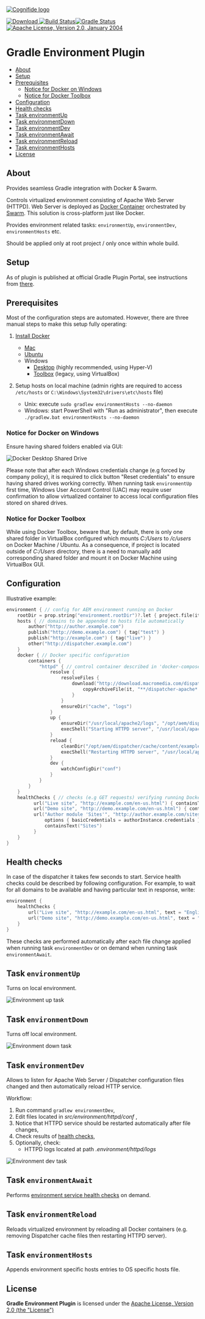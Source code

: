 [![Cognifide logo](docs/cognifide-logo.png)](http://cognifide.com)

[![Download](https://api.bintray.com/packages/cognifide/maven-public/gradle-environment-plugin/images/download.svg) ](https://bintray.com/cognifide/maven-public/gradle-environment-plugin/_latestVersion)
[![Build Status](https://dev.azure.com/gradle-aem/gradle-environment-plugin/_apis/build/status/Cognifide.gradle-environment-plugin?branchName=master)](https://dev.azure.com/gradle-aem/gradle-environment-plugin/_build/latest?definitionId=9&branchName=master)[![Gradle Status](https://gradleupdate.appspot.com/Cognifide/gradle-environment-plugin/status.svg?random=123)](https://gradleupdate.appspot.com/Cognifide/gradle-environment-plugin/status)
[![Apache License, Version 2.0, January 2004](docs/apache-license-badge.svg)](http://www.apache.org/licenses/)

# Gradle Environment Plugin

  * [About](#about)
  * [Setup](#setup)
  * [Prerequisites](#prerequisites)
     * [Notice for Docker on Windows](#notice-for-docker-on-windows)
     * [Notice for Docker Toolbox](#notice-for-docker-toolbox)
  * [Configuration](#configuration)
  * [Health checks](#health-checks)
  * [Task environmentUp](#task-environmentup)
  * [Task environmentDown](#task-environmentdown)
  * [Task environmentDev](#task-environmentdev)
  * [Task environmentAwait](#task-environmentawait)
  * [Task environmentReload](#task-environmentreload)
  * [Task environmentHosts](#task-environmenthosts)
  * [License](#license)

## About

Provides seamless Gradle integration with Docker & Swarm.

Controls virtualized environment consisting of Apache Web Server (HTTPD).
Web Server is deployed as [Docker Container](https://www.docker.com/resources/what-container) orchestrated by [Swarm](https://docs.docker.com/engine/swarm/). This solution is cross-platform just like Docker.

Provides environment related tasks: `environmentUp`, `environmentDev`, `environmentHosts` etc.

Should be applied only at root project / only once within whole build.
    
## Setup

As of plugin is published at official Gradle Plugin Portal, see instructions from [there](https://plugins.gradle.org/plugin/com.cognifide.environment).

## Prerequisites

Most of the configuration steps are automated. However, there are three manual steps to make this setup fully operating:

1. [Install Docker](https://docs.docker.com/install/)
    * [Mac](https://docs.docker.com/docker-for-mac/)
    * [Ubuntu](https://docs.docker.com/install/linux/docker-ce/ubuntu/)
    * Windows
        * [Desktop](https://docs.docker.com/docker-for-windows/install/) (highly recommended, using Hyper-V)
        * [Toolbox](https://docs.docker.com/toolbox/toolbox_install_windows/) (legacy, using VirtualBox)

2. Setup hosts on local machine (admin rights are required to access `/etc/hosts` or `C:\Windows\System32\drivers\etc\hosts` file)
    * Unix: execute `sudo gradlew environmentHosts --no-daemon`
    * Windows: start PowerShell with "Run as administrator", then execute `./gradlew.bat environmentHosts --no-daemon`
    
### Notice for Docker on Windows

Ensure having shared folders enabled via GUI:

![Docker Desktop Shared Drive](docs/docker-desktop-share.png)

Please note that after each Windows credentials change (e.g forced by company policy), it is required to click button "Reset credentials" to ensure having shared drives working correctly.
When running task `environmentUp` first time, Windows User Account Control (UAC) may require user confirmation to allow virtualized container to access local configuration files stored on shared drives.

### Notice for Docker Toolbox

While using Docker Toolbox, beware that, by default, there is only one shared folder in VirtualBox configured which mounts *C:/Users* to */c/users* on Docker Machine / Ubuntu. 
As a consequence, if project is located outside of *C:/Users* directory, there is a need to manually add corresponding shared folder and mount it on Docker Machine using VirtualBox GUI.

## Configuration

Illustrative example:

```kotlin
environment { // config for AEM environment running on Docker
    rootDir = prop.string("environment.rootDir")?.let { project.file(it) } ?: projectMain.file(".environment")
    hosts { // domains to be appended to hosts file automatically
        author("http://author.example.com")
        publish("http://demo.example.com") { tag("test") }
        publish("http://example.com") { tag("live") }
        other("http://dispatcher.example.com")
    }
    docker { // Docker specific configuration
        containers {
            "httpd" { // control container described in 'docker-compose.yml.peb'
                resolve {
                    resolveFiles {
                        download("http://download.macromedia.com/dispatcher/download/dispatcher-apache2.4-linux-x86_64-4.3.2.tar.gz").use {
                            copyArchiveFile(it, "**/dispatcher-apache*.so", file("modules/mod_dispatcher.so"))
                        }
                    }
                    ensureDir("cache", "logs")
                }
                up {
                    ensureDir("/usr/local/apache2/logs", "/opt/aem/dispatcher/cache/content/example/demo", "/opt/aem/dispatcher/cache/content/example/live")
                    execShell("Starting HTTPD server", "/usr/local/apache2/bin/httpd -k start")
                }
                reload {
                    cleanDir("/opt/aem/dispatcher/cache/content/example/demo", "/opt/aem/dispatcher/cache/content/example/live")
                    execShell("Restarting HTTPD server", "/usr/local/apache2/bin/httpd -k restart")
                }
                dev {
                    watchConfigDir("conf")
                }
            }
        }                        
    }
    healthChecks { // checks (e.g GET requests) verifying running Docker containers like HTTPD
          url("Live site", "http://example.com/en-us.html") { containsText("English US") }
          url("Demo site", "http://demo.example.com/en-us.html") { containsText("English US") }
          url("Author module 'Sites'", "http://author.example.com/sites.html") {
              options { basicCredentials = authorInstance.credentials }
              containsText("Sites")
          }
    }
}
```

## Health checks

In case of the dispatcher it takes few seconds to start. Service health checks could be described by following configuration.
For example, to wait for all domains to be available and having particular text in response, write:

```kotlin
environment {
    healthChecks {
        url("Live site", "http://example.com/en-us.html", text = "English")
        url("Demo site", "http://demo.example.com/en-us.html", text = "English")
    }
}
```

These checks are performed automatically after each file change applied when running task `environmentDev` or on demand when running task `environmentAwait`.

## Task `environmentUp`

Turns on local environment.

![Environment up task](docs/environment-up-task.gif)

## Task `environmentDown`

Turns off local environment.

![Environment down task](docs/environment-down-task.gif)

## Task `environmentDev`

Allows to listen for Apache Web Server / Dispatcher configuration files changed and then automatically reload HTTP service.

Workflow:

1. Run command `gradlew environmentDev`,
2. Edit files located in *src/environment/httpd/conf* ,
3. Notice that HTTPD service should be restarted automatically after file changes,
4. Check results of [health checks](#health-checks),
4. Optionally, check:
   * HTTPD logs located at path *.environment/httpd/logs*
   
![Environment dev task](docs/environment-dev-task.gif)

## Task `environmentAwait`

Performs [environment service health checks](#environment-service-health-checks) on demand.

## Task `environmentReload`

Reloads virtualized environment by reloading all Docker containers (e.g. removing Dispatcher cache files then restarting HTTPD server).

## Task `environmentHosts`

Appends environment specific hosts entries to OS specific hosts file.

## License

**Gradle Environment Plugin** is licensed under the [Apache License, Version 2.0 (the "License")](https://www.apache.org/licenses/LICENSE-2.0.txt)
